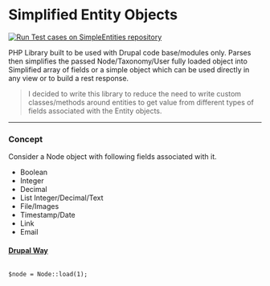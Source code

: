 # Simplified Entity Objects

[![Run Test cases on SimpleEntities repository](https://github.com/vishwac09/simple_entities/actions/workflows/simple-entities-run-tests.yml/badge.svg)](https://github.com/vishwac09/simple_entities/actions/workflows/simple-entities-run-tests.yml)

PHP Library built to be used with Drupal code base/modules only. Parses then simplifies the passed Node/Taxonomy/User fully loaded object into Simplified array of fields or a simple object which can be used directly in any view or to build a rest response.

> I decided to write this library to reduce the need to write custom classes/methods around entities to get value from different types of fields associated with the Entity objects.

---

### Concept

Consider a Node object with following fields associated with it.

- Boolean
- Integer
- Decimal
- List Integer/Decimal/Text
- File/Images
- Timestamp/Date
- Link
- Email

#### <ins>Drupal Way</ins>

```

$node = Node::load(1);

```
